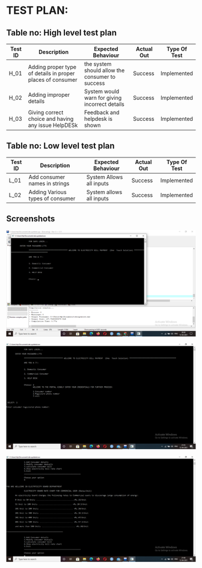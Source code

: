 # TEST PLAN:

## Table no: High level test plan

| **Test ID** | **Description**                                              | **Expected Behaviour**  | **Actual Out** |**Type Of Test**  |    
|-------------|--------------------------------------------------------------|------------|----------------|------------------|
|  H_01       |Adding proper type of details in proper places of consumer|  the system should allow the consumer to success |Success|Implemented |
|  H_02       |Adding improper details| System would warn for giving incorrect details|Success|Implemented    |
|  H_03       |Giving correct choice and having any issue HelpDESk|  Feedback and helpdesk is shown|Success|Implemented   |

## Table no: Low level test plan

| **Test ID** | **Description**                                              | **Expected Behaviour**  | **Actual Out** |**Type Of Test**  |    
|-------------|--------------------------------------------------------------|------------|----------------|------------------|
|  L_01       | Add consumer names in strings |  System Allows all inputs| Success | Implemented |
|  L_02       | Adding Various types of consumer |  System allows all inputs | Success | Implemented    |

## Screenshots


![alt text](https://github.com/subhamkhd/Mini_Project_LTTS_Step_in/blob/master/4_TestPlan/DOMESTIC%20CONSUMER%20TESTING/Screenshot%20(30).png?raw=true)


![alt text](https://github.com/subhamkhd/Mini_Project_LTTS_Step_in/blob/master/4_TestPlan/COMMERCIAL%20CONSUMER%20TESTING/Screenshot%20(48).png?raw=true)


![alt text](https://github.com/subhamkhd/Mini_Project_LTTS_Step_in/blob/master/4_TestPlan/COMMERCIAL%20CONSUMER%20TESTING/Screenshot%20(57).png?raw=true)

